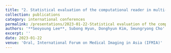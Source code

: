 ```yaml
---
title: "2. Statistical evaluation of the computational reader in multi-angle digital breast tomosynthesis system for parameter suggestion"
collection: publications
category: international conferences
permalink: /presentations/2023-01-22-Statistical evaluation of the computational reader in multi-angle digital breast tomosynthesis system for parameter suggestion
authors: '**Seoyoung Lee**, Subong Hyun, Donghyun Kim, Seungryong Cho'
excerpt: ''
date: 2023-01-22
venue: 'Oral, International Forum on Medical Imaging in Asia (IFMIA)'
---
```

